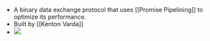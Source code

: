 - A binary data exchange protocol that uses [[Promise Pipelining]] to optimize its performance.
- Built by [[Kenton Varda]]
- ![](https://capnproto.org/images/time-travel.png)
